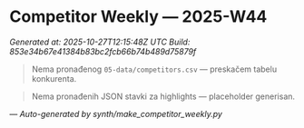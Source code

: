 # Competitor Weekly — 2025-W44

_Generated at: 2025-10-27T12:15:48Z UTC_
_Build: 853e34b67e41384b83bc2fcb66b74b489d75879f_

> Nema pronađenog `05-data/competitors.csv` — preskačem tabelu konkurenta.

> Nema pronađenih JSON stavki za highlights — placeholder generisan.

—
_Auto-generated by synth/make_competitor_weekly.py_